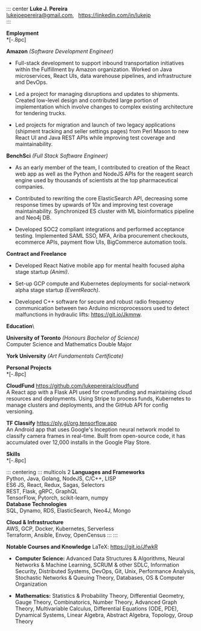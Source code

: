 ::: center
**Luke J. Pereira**\
<lukejoepereira@gmail.com>, $\;$ <https://linkedin.com/in/lukejp>\
:::

**Employment**\
\*\[-.8pc\]

**Amazon** *(Software Development Engineer)*

-   Full-stack development to support inbound transportation initiatives
    within the Fulfillment by Amazon organization. Worked on Java
    microservices, React UIs, data warehouse pipelines, and
    infrastructure and DevOps.

-   Led a project for managing disruptions and updates to shipments.
    Created low-level design and contributed large portion of
    implementation which involve changes to complex existing
    architecture for tendering trucks.

-   Led projects for migration and launch of two legacy applications
    (shipment tracking and seller settings pages) from Perl Mason to new
    React UI and Java REST APIs while improving test coverage and
    maintainability.

**BenchSci** *(Full Stack Software Engineer)*

-   As an early member of the team, I contributed to creation of the
    React web app as well as the Python and NodeJS APIs for the reagent
    search engine used by thousands of scientists at the top
    pharmaceutical companies.

-   Contributed to rewriting the core ElasticSearch API, decreasing some
    response times by upwards of 10x and improving test coverage
    maintainability. Synchronized ES cluster with ML bioinformatics
    pipeline and Neo4j DB.

-   Developed SOC2 compliant integrations and performed acceptance
    testing. Implemented SAML SSO, MFA, Ariba procurement checkouts,
    ecommerce APIs, payment flow UIs, BigCommerce automation tools.

**Contract and Freelance**

-   Developed React Native mobile app for mental health focused alpha
    stage startup *(Animi)*.

-   Set-up GCP compute and Kubernetes deployments for social-network
    alpha stage startup *(EventReach)*.

-   Developed C++ software for secure and robust radio frequency
    communication between two Arduino microprocessors used to detect
    malfunctions in hydraulic lifts: <https://git.io/Jkmnw>.

**Education**\

**University of Toronto** *(Honours Bachelor of Science)*\
Computer Science and Mathematics Double Major

**York University** *(Art Fundamentals Certificate)*

**Personal Projects**\
\*\[-.8pc\]

**CloudFund** <https://github.com/lukepereira/cloudfund>\
A React app with a Flask API used for crowdfunding and maintaining cloud
resources and deployments. Using Stripe to process funds, Kubernetes to
manage clusters and deployments, and the GitHub API for config
versioning.

**TF Classify** <https://ply.gl/org.tensorflow.app>\
An Android app that uses Google's Inception neural network model to
classify camera frames in real-time. Built from open-source code, it has
accumulated over 12,000 installs in the Google Play Store.

**Skills**\
\*\[-.8pc\]

::: centering
::: multicols
2 **Languages and Frameworks**\
Python, Java, Golang, NodeJS, C/C++, LISP\
ES6 JS, React, Redux, Sagas, Selectors\
REST, Flask, gRPC, GraphQL\
TensorFlow, Pytorch, scikit-learn, numpy\
**Database Technologies**\
SQL, Dynamo, RDS, ElasticSearch, Neo4J, Mongo

**Cloud & Infrastructure** \
AWS, GCP, Docker, Kubernetes, Serverless\
Terraform, Ansible, Envoy, OpenCensus
:::
:::

**Notable Courses and Knowledge** LaTeX: <https://git.io/JfwkR>

-   **Computer Science:** Advanced Data Structures & Algorithms, Neural
    Networks & Machine Learning, SCRUM & other SDLC, Information
    Security, Distributed Systems, DevOps, Git, Unix, Performance
    Analysis, Stochastic Networks & Queuing Theory, Databases, OS &
    Computer Organization

-   **Mathematics:** Statistics & Probability Theory, Differential
    Geometry, Gauge Theory, Combinatorics, Number Theory, Advanced Graph
    Theory, Multivariable Calculus, Differential Equations (ODE, PDE),
    Dynamical Systems, Linear Algebra, Abstract Algebra, Topology, Group
    Theory
